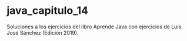 # java_capitulo_14
Soluciones a los ejercicios del libro Aprende Java con ejercicios de Luis José Sánchez (Edición 2019).
